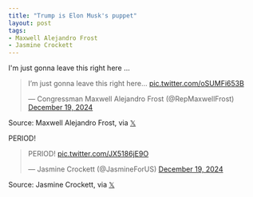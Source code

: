 ```yaml
---
title: "Trump is Elon Musk's puppet"
layout: post
tags:
- Maxwell Alejandro Frost
- Jasmine Crockett
---
```


I'm just gonna leave this right here ...

<blockquote class="twitter-tweet"><p lang="en" dir="ltr">I’m just gonna leave this right here… <a href="https://t.co/oSUMFi653B">pic.twitter.com/oSUMFi653B</a></p>&mdash; Congressman Maxwell Alejandro Frost (@RepMaxwellFrost) <a href="https://twitter.com/RepMaxwellFrost/status/1869816629665902840?ref_src=twsrc%5Etfw">December 19, 2024</a></blockquote> <script async src="https://platform.twitter.com/widgets.js" charset="utf-8"></script>

Source: Maxwell Alejandro Frost, via [𝕏](https://x.com)

PERIOD!

<blockquote class="twitter-tweet"><p lang="cy" dir="ltr">PERIOD! <a href="https://t.co/JX5186jE9O">pic.twitter.com/JX5186jE9O</a></p>&mdash; Jasmine Crockett (@JasmineForUS) <a href="https://twitter.com/JasmineForUS/status/1869784822199267604?ref_src=twsrc%5Etfw">December 19, 2024</a></blockquote> <script async src="https://platform.twitter.com/widgets.js" charset="utf-8"></script>

Source: Jasmine Crockett, via [𝕏](https://x.com)
